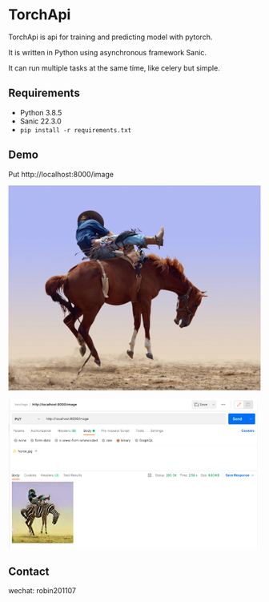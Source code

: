 # TorchApi

TorchApi is api for training and predicting model with pytorch.

It is written in Python using asynchronous framework Sanic.

It can run multiple tasks at the same time, like celery but simple.

## Requirements
* Python 3.8.5
* Sanic 22.3.0
* `pip install -r requirements.txt`

## Demo

Put http://localhost:8000/image

![](https://github.com/robin200912/torchapi/blob/master/api/algo/data/horse.jpg)

![](https://github.com/robin200912/torchapi/blob/master/api/algo/data/postman.png)

## Contact
wechat: robin201107

